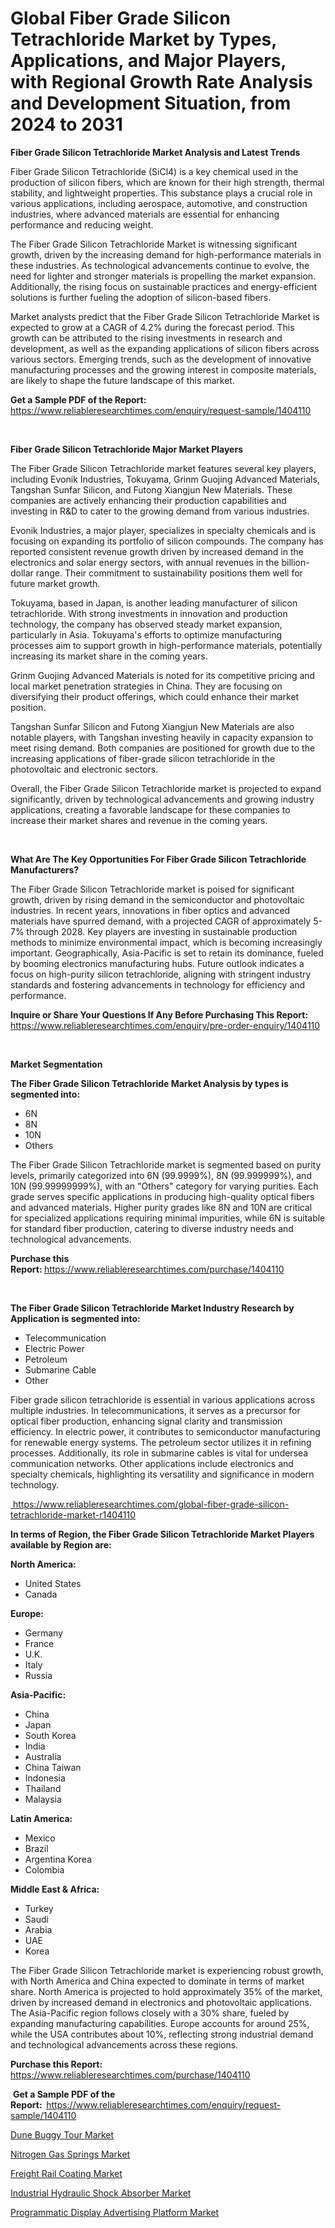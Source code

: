 <p><h1>Global Fiber Grade Silicon Tetrachloride Market by Types, Applications, and Major Players, with Regional Growth Rate Analysis and Development Situation, from 2024 to 2031</h1></p><p><strong>Fiber Grade Silicon Tetrachloride Market Analysis and Latest Trends</strong></p>
<p><p>Fiber Grade Silicon Tetrachloride (SiCl4) is a key chemical used in the production of silicon fibers, which are known for their high strength, thermal stability, and lightweight properties. This substance plays a crucial role in various applications, including aerospace, automotive, and construction industries, where advanced materials are essential for enhancing performance and reducing weight.</p><p>The Fiber Grade Silicon Tetrachloride Market is witnessing significant growth, driven by the increasing demand for high-performance materials in these industries. As technological advancements continue to evolve, the need for lighter and stronger materials is propelling the market expansion. Additionally, the rising focus on sustainable practices and energy-efficient solutions is further fueling the adoption of silicon-based fibers.</p><p>Market analysts predict that the Fiber Grade Silicon Tetrachloride Market is expected to grow at a CAGR of 4.2% during the forecast period. This growth can be attributed to the rising investments in research and development, as well as the expanding applications of silicon fibers across various sectors. Emerging trends, such as the development of innovative manufacturing processes and the growing interest in composite materials, are likely to shape the future landscape of this market.</p></p>
<p><strong>Get a Sample PDF of the Report:&nbsp;</strong> <a href="https://www.reliableresearchtimes.com/enquiry/request-sample/1404110?utm_campaign=1559&utm_medium=2&utm_source=Github&utm_content=ia&utm_term=23102024&utm_id=fiber-grade-silicon-tetrachloride">https://www.reliableresearchtimes.com/enquiry/request-sample/1404110</a></p>
<p>&nbsp;</p>
<p><strong>Fiber Grade Silicon Tetrachloride Major Market Players</strong></p>
<p><p>The Fiber Grade Silicon Tetrachloride market features several key players, including Evonik Industries, Tokuyama, Grinm Guojing Advanced Materials, Tangshan Sunfar Silicon, and Futong Xiangjun New Materials. These companies are actively enhancing their production capabilities and investing in R&D to cater to the growing demand from various industries.</p><p>Evonik Industries, a major player, specializes in specialty chemicals and is focusing on expanding its portfolio of silicon compounds. The company has reported consistent revenue growth driven by increased demand in the electronics and solar energy sectors, with annual revenues in the billion-dollar range. Their commitment to sustainability positions them well for future market growth.</p><p>Tokuyama, based in Japan, is another leading manufacturer of silicon tetrachloride. With strong investments in innovation and production technology, the company has observed steady market expansion, particularly in Asia. Tokuyama's efforts to optimize manufacturing processes aim to support growth in high-performance materials, potentially increasing its market share in the coming years.</p><p>Grinm Guojing Advanced Materials is noted for its competitive pricing and local market penetration strategies in China. They are focusing on diversifying their product offerings, which could enhance their market position.</p><p>Tangshan Sunfar Silicon and Futong Xiangjun New Materials are also notable players, with Tangshan investing heavily in capacity expansion to meet rising demand. Both companies are positioned for growth due to the increasing applications of fiber-grade silicon tetrachloride in the photovoltaic and electronic sectors.</p><p>Overall, the Fiber Grade Silicon Tetrachloride market is projected to expand significantly, driven by technological advancements and growing industry applications, creating a favorable landscape for these companies to increase their market shares and revenue in the coming years.</p></p>
<p>&nbsp;</p>
<p><strong>What Are The Key Opportunities For Fiber Grade Silicon Tetrachloride Manufacturers?</strong></p>
<p><p>The Fiber Grade Silicon Tetrachloride market is poised for significant growth, driven by rising demand in the semiconductor and photovoltaic industries. In recent years, innovations in fiber optics and advanced materials have spurred demand, with a projected CAGR of approximately 5-7% through 2028. Key players are investing in sustainable production methods to minimize environmental impact, which is becoming increasingly important. Geographically, Asia-Pacific is set to retain its dominance, fueled by booming electronics manufacturing hubs. Future outlook indicates a focus on high-purity silicon tetrachloride, aligning with stringent industry standards and fostering advancements in technology for efficiency and performance.</p></p>
<p><strong>Inquire or Share Your Questions If Any Before Purchasing This Report:</strong> <a href="https://www.reliableresearchtimes.com/enquiry/pre-order-enquiry/1404110?utm_campaign=1559&utm_medium=2&utm_source=Github&utm_content=ia&utm_term=23102024&utm_id=fiber-grade-silicon-tetrachloride">https://www.reliableresearchtimes.com/enquiry/pre-order-enquiry/1404110</a></p>
<p>&nbsp;</p>
<p><strong>Market Segmentation</strong></p>
<p><strong>The Fiber Grade Silicon Tetrachloride Market Analysis by types is segmented into:</strong></p>
<p><ul><li>6N</li><li>8N</li><li>10N</li><li>Others</li></ul></p>
<p><p>The Fiber Grade Silicon Tetrachloride market is segmented based on purity levels, primarily categorized into 6N (99.9999%), 8N (99.999999%), and 10N (99.99999999%), with an "Others" category for varying purities. Each grade serves specific applications in producing high-quality optical fibers and advanced materials. Higher purity grades like 8N and 10N are critical for specialized applications requiring minimal impurities, while 6N is suitable for standard fiber production, catering to diverse industry needs and technological advancements.</p></p>
<p><strong>Purchase this Report:&nbsp;</strong><a href="https://www.reliableresearchtimes.com/purchase/1404110?utm_campaign=1559&utm_medium=2&utm_source=Github&utm_content=ia&utm_term=23102024&utm_id=fiber-grade-silicon-tetrachloride">https://www.reliableresearchtimes.com/purchase/1404110</a></p>
<p>&nbsp;</p>
<p><strong>The Fiber Grade Silicon Tetrachloride Market Industry Research by Application is segmented into:</strong></p>
<p><ul><li>Telecommunication</li><li>Electric Power</li><li>Petroleum</li><li>Submarine Cable</li><li>Other</li></ul></p>
<p><p>Fiber grade silicon tetrachloride is essential in various applications across multiple industries. In telecommunications, it serves as a precursor for optical fiber production, enhancing signal clarity and transmission efficiency. In electric power, it contributes to semiconductor manufacturing for renewable energy systems. The petroleum sector utilizes it in refining processes. Additionally, its role in submarine cables is vital for undersea communication networks. Other applications include electronics and specialty chemicals, highlighting its versatility and significance in modern technology.</p></p>
<p><a href="https://www.reliableresearchtimes.com/global-fiber-grade-silicon-tetrachloride-market-r1404110?utm_campaign=1559&utm_medium=2&utm_source=Github&utm_content=ia&utm_term=23102024&utm_id=fiber-grade-silicon-tetrachloride">&nbsp;https://www.reliableresearchtimes.com/global-fiber-grade-silicon-tetrachloride-market-r1404110</a></p>
<p><strong>In terms of Region, the Fiber Grade Silicon Tetrachloride Market Players available by Region are:</strong></p>
<p>
    <p> <strong> North America: </strong>
        <ul>
            <li>United States</li>
            <li>Canada</li>
        </ul>
        </p> 
    <p> <strong> Europe: </strong>
        <ul>
            <li>Germany</li>
            <li>France</li>
            <li>U.K.</li>
            <li>Italy</li>
            <li>Russia</li>
        </ul>
        </p> 
    <p> <strong> Asia-Pacific: </strong>
        <ul>
            <li>China</li>
            <li>Japan</li>
            <li>South Korea</li>
            <li>India</li>
            <li>Australia</li>
            <li>China Taiwan</li>
            <li>Indonesia</li>
            <li>Thailand</li>
            <li>Malaysia</li>
        </ul>
        </p> 
    <p> <strong> Latin America: </strong>
        <ul>
            <li>Mexico</li>
            <li>Brazil</li>
            <li>Argentina Korea</li>
            <li>Colombia</li>
        </ul>
        </p> 
    <p> <strong> Middle East & Africa: </strong>
        <ul>
            <li>Turkey</li>
            <li>Saudi</li>
            <li>Arabia</li>
            <li>UAE</li>
            <li>Korea</li>
        </ul>
    </p>
    </p>
<p><p>The Fiber Grade Silicon Tetrachloride market is experiencing robust growth, with North America and China expected to dominate in terms of market share. North America is projected to hold approximately 35% of the market, driven by increased demand in electronics and photovoltaic applications. The Asia-Pacific region follows closely with a 30% share, fueled by expanding manufacturing capabilities. Europe accounts for around 25%, while the USA contributes about 10%, reflecting strong industrial demand and technological advancements across these regions.</p></p>
<p><strong>Purchase this Report: </strong><a href="https://www.reliableresearchtimes.com/purchase/1404110?utm_campaign=1559&utm_medium=2&utm_source=Github&utm_content=ia&utm_term=23102024&utm_id=fiber-grade-silicon-tetrachloride">https://www.reliableresearchtimes.com/purchase/1404110</a></p>
<p>&nbsp;<strong>Get a Sample PDF of the Report:&nbsp;&nbsp;</strong><a href="https://www.reliableresearchtimes.com/enquiry/request-sample/1404110?utm_campaign=1559&utm_medium=2&utm_source=Github&utm_content=ia&utm_term=23102024&utm_id=fiber-grade-silicon-tetrachloride">https://www.reliableresearchtimes.com/enquiry/request-sample/1404110</a></p>
<p><strong></strong></p>
<p><p><a href="https://www.linkedin.com/pulse/future-trends-global-dune-buggy-tour-market-insights-analysis-rn4ef?utm_campaign=1559&utm_medium=2&utm_source=Github&utm_content=ia&utm_term=23102024&utm_id=fiber-grade-silicon-tetrachloride">Dune Buggy Tour Market</a></p><p><a href="https://issuu.com/reportprime-2/docs/nitrogen-gas-springs-market-size-20_16c8b896bd700f?utm_campaign=1559&utm_medium=2&utm_source=Github&utm_content=ia&utm_term=23102024&utm_id=fiber-grade-silicon-tetrachloride">Nitrogen Gas Springs Market</a></p><p><a href="https://github.com/guneycigdem35/Market-Research-Report-List-5/blob/main/freight-rail-coating-market.md?utm_campaign=1559&utm_medium=2&utm_source=Github&utm_content=ia&utm_term=23102024&utm_id=fiber-grade-silicon-tetrachloride">Freight Rail Coating Market</a></p><p><a href="https://issuu.com/reportprime-2/docs/industrial-hydraulic-shock-absorber_647bffbac7a4d2?utm_campaign=1559&utm_medium=2&utm_source=Github&utm_content=ia&utm_term=23102024&utm_id=fiber-grade-silicon-tetrachloride">Industrial Hydraulic Shock Absorber Market</a></p><p><a href="https://www.linkedin.com/pulse/unveiling-market-trends-global-programmatic-display-advertising-vlbcc?utm_campaign=1559&utm_medium=2&utm_source=Github&utm_content=ia&utm_term=23102024&utm_id=fiber-grade-silicon-tetrachloride">Programmatic Display Advertising Platform Market</a></p></p>